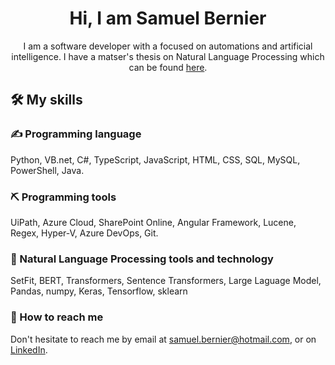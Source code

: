 <h1 align="center">Hi, I am Samuel Bernier</h1>
    <p align="center">I am a software developer with a focused on automations and artificial intelligence. I have a matser's thesis on Natural Language Processing which can be found <a href="https://uqo.on.worldcat.org/oclc/1415207814">here</a>.
    </p>
   <h2>&#x1F6E0; My skills</h2>
   <h3>&#x270D; Programming language</h3>
   <p>Python, VB.net, C#, TypeScript, JavaScript, HTML, CSS, SQL, MySQL, PowerShell, Java.</p>
   
   <h3>&#x26CF; Programming tools</h3>
   <p>UiPath, Azure Cloud, SharePoint Online, Angular Framework, Lucene, Regex, Hyper-V, Azure DevOps, Git.</p>
   <h3>&#x1F528; Natural Language Processing tools and technology</h3>
   <p>SetFit, BERT, Transformers, Sentence Transformers, Large Laguage Model, Pandas, numpy, Keras, Tensorflow, sklearn</p>
   <h3>&#x1F4E7; How to reach me</h3>
   <p>Don't hesitate to reach me by email at <a href="mailto:samuel.bernier@hotmail.com">samuel.bernier@hotmail.com</a>, or on <a href="https://www.linkedin.com/in/samuel-bernier-a856b521b/">LinkedIn</a>.</p>

